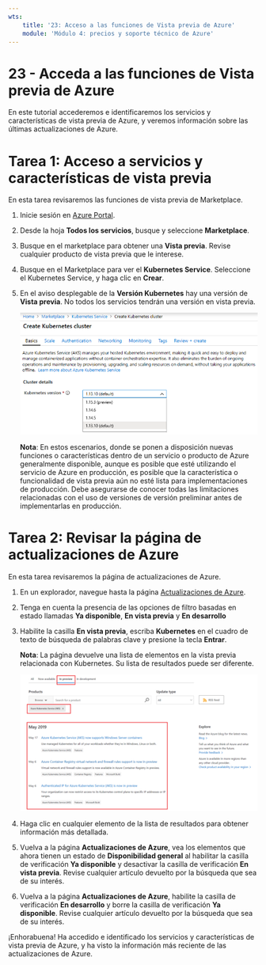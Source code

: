 ```yaml
---
wts:
    title: '23: Acceso a las funciones de Vista previa de Azure'
    module: 'Módulo 4: precios y soporte técnico de Azure'
---
```


# 23 - Acceda a las funciones de Vista previa de Azure

En este tutorial accederemos e identificaremos los servicios y características de vista previa de Azure, y veremos información sobre las últimas actualizaciones de Azure.

# Tarea 1: Acceso a servicios y características de vista previa

En esta tarea revisaremos las funciones de vista previa de Marketplace. 

1. Inicie sesión en [Azure Portal](https://portal.azure.com).

2. Desde la hoja **Todos los servicios**, busque y seleccione **Marketplace**. 

3. Busque en el marketplace para obtener una **Vista previa**. Revise cualquier producto de vista previa que le interese. 

4. Busque en el Marketplace para ver el **Kubernetes Service**. Seleccione el Kubernetes Service, y haga clic en **Crear**.

5. En el aviso desplegable de la **Versión Kubernetes** hay una versión de **Vista previa**. No todos los servicios tendrán una versión en vista previa. 

    ![Captura de pantalla del panel Servicios de Azure Kubernetes con el botón de servicio Crear servicio de Kubernetes resaltado.](../images/2301.png)

    **Nota**: En estos escenarios, donde se ponen a disposición nuevas funciones o características dentro de un servicio o producto de Azure generalmente disponible, aunque es posible que esté utilizando el servicio de Azure en producción, es posible que la característica o funcionalidad de vista previa aún no esté lista para implementaciones de producción. Debe asegurarse de conocer todas las limitaciones relacionadas con el uso de versiones de versión preliminar antes de implementarlas en producción.

# Tarea 2: Revisar la página de actualizaciones de Azure

En esta tarea revisaremos la página de actualizaciones de Azure.

1. En un explorador, navegue hasta la página [Actualizaciones de Azure](https://azure.microsoft.com/es-es/updates/). 

2. Tenga en cuenta la presencia de las opciones de filtro basadas en estado llamadas **Ya disponible**, **En vista previa** y **En desarrollo**

3. Habilite la casilla **En vista previa**, escriba **Kubernetes** en el cuadro de texto de búsqueda de palabras clave y presione la tecla **Entrar**. 

    **Nota**: La página devuelve una lista de elementos en la vista previa relacionada con Kubernetes. Su lista de resultados puede ser diferente. 

    ![Captura de pantalla de la página de actualizaciones de Azure con detalles relacionados con Kubernetes y en la vista previa devuelta.](../images/2302.png)

4. Haga clic en cualquier elemento de la lista de resultados para obtener información más detallada. 

5. Vuelva a la página **Actualizaciones de Azure**, vea los elementos que ahora tienen un estado de **Disponibilidad general** al habilitar la casilla de verificación **Ya disponible** y desactivar la casilla de verificación **En vista previa**. Revise cualquier artículo devuelto por la búsqueda que sea de su interés.

6. Vuelva a la página **Actualizaciones de Azure**, habilite la casilla de verificación **En desarrollo** y borre la casilla de verificación **Ya disponible**. Revise cualquier artículo devuelto por la búsqueda que sea de su interés.


¡Enhorabuena! Ha accedido e identificado los servicios y características de vista previa de Azure, y ha visto la información más reciente de las actualizaciones de Azure.


